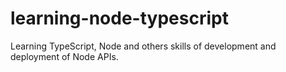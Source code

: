 # learning-node-typescript
Learning TypeScript, Node and others skills of development and deployment of Node APIs.
